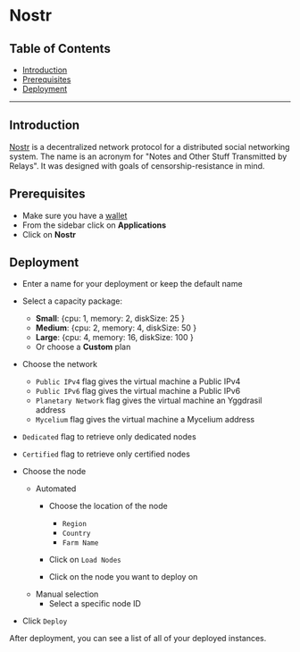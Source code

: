 <h1> Nostr </h1>

<h2>Table of Contents</h2>

- [Introduction](#introduction)
- [Prerequisites](#prerequisites)
- [Deployment](#deployment)

***

## Introduction

[Nostr](https://nostr.com/) is a decentralized network protocol for a distributed social networking system. The name is an acronym for "Notes and Other Stuff Transmitted by Relays". It was designed with goals of censorship-resistance in mind. 

## Prerequisites

- Make sure you have a [wallet](../wallet_connector.md)
- From the sidebar click on **Applications**
- Click on **Nostr**

## Deployment

- Enter a name for your deployment or keep the default name
- Select a capacity package:
    - **Small**: {cpu: 1, memory: 2, diskSize: 25 }
    - **Medium**: {cpu: 2, memory: 4, diskSize: 50 }
    - **Large**: {cpu: 4, memory: 16, diskSize: 100 }
    - Or choose a **Custom** plan
- Choose the network
   - `Public IPv4` flag gives the virtual machine a Public IPv4
   - `Public IPv6` flag gives the virtual machine a Public IPv6
   - `Planetary Network` flag gives the virtual machine an Yggdrasil address
   - `Mycelium` flag gives the virtual machine a Mycelium address

- `Dedicated` flag to retrieve only dedicated nodes 
- `Certified` flag to retrieve only certified nodes 
- Choose the node 
  - Automated
    - Choose the location of the node
       - `Region`
       - `Country`
       - `Farm Name`

    - Click on `Load Nodes`
    - Click on the node you want to deploy on
  - Manual selection
    - Select a specific node ID
- Click `Deploy`

After deployment, you can see a list of all of your deployed instances.